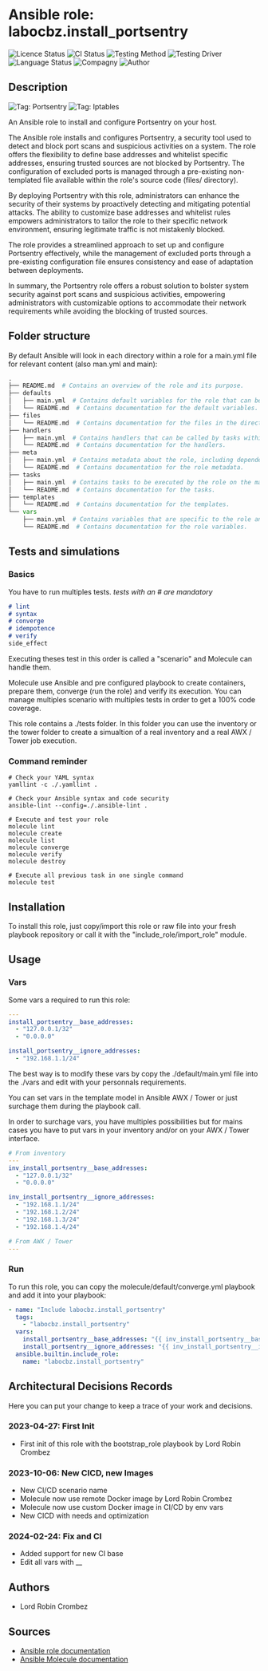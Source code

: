 # Ansible role: labocbz.install_portsentry

![Licence Status](https://img.shields.io/badge/licence-MIT-brightgreen)
![CI Status](https://img.shields.io/badge/CI-success-brightgreen)
![Testing Method](https://img.shields.io/badge/Testing%20Method-Ansible%20Molecule-blueviolet)
![Testing Driver](https://img.shields.io/badge/Testing%20Driver-docker-blueviolet)
![Language Status](https://img.shields.io/badge/language-Ansible-red)
![Compagny](https://img.shields.io/badge/Compagny-Labo--CBZ-blue)
![Author](https://img.shields.io/badge/Author-Lord%20Robin%20Cbz-blue)

## Description

![Tag: Portsentry](https://img.shields.io/badge/Tech-Portsentry-orange)
![Tag: Iptables](https://img.shields.io/badge/Tech-Iptables-orange)

An Ansible role to install and configure Portsentry on your host.

The Ansible role installs and configures Portsentry, a security tool used to detect and block port scans and suspicious activities on a system. The role offers the flexibility to define base addresses and whitelist specific addresses, ensuring trusted sources are not blocked by Portsentry. The configuration of excluded ports is managed through a pre-existing non-templated file available within the role's source code (files/ directory).

By deploying Portsentry with this role, administrators can enhance the security of their systems by proactively detecting and mitigating potential attacks. The ability to customize base addresses and whitelist rules empowers administrators to tailor the role to their specific network environment, ensuring legitimate traffic is not mistakenly blocked.

The role provides a streamlined approach to set up and configure Portsentry effectively, while the management of excluded ports through a pre-existing configuration file ensures consistency and ease of adaptation between deployments.

In summary, the Portsentry role offers a robust solution to bolster system security against port scans and suspicious activities, empowering administrators with customizable options to accommodate their network requirements while avoiding the blocking of trusted sources.

## Folder structure

By default Ansible will look in each directory within a role for a main.yml file for relevant content (also man.yml and main):

```PYTHON
.
├── README.md  # Contains an overview of the role and its purpose.
├── defaults
│   ├── main.yml  # Contains default variables for the role that can be overridden by users.
│   └── README.md  # Contains documentation for the default variables.
├── files
│   └── README.md  # Contains documentation for the files in the directory.
├── handlers
│   ├── main.yml  # Contains handlers that can be called by tasks within the role.
│   └── README.md  # Contains documentation for the handlers.
├── meta
│   ├── main.yml  # Contains metadata about the role, including dependencies and supported platforms.
│   └── README.md  # Contains documentation for the role metadata.
├── tasks
│   ├── main.yml  # Contains tasks to be executed by the role on the managed nodes.
│   └── README.md  # Contains documentation for the tasks.
├── templates
│   └── README.md  # Contains documentation for the templates.
└── vars
    ├── main.yml  # Contains variables that are specific to the role and are not meant to be overridden.
    └── README.md  # Contains documentation for the role variables.
```

## Tests and simulations

### Basics

You have to run multiples tests. *tests with an # are mandatory*

```MARKDOWN
# lint
# syntax
# converge
# idempotence
# verify
side_effect
```

Executing theses test in this order is called a "scenario" and Molecule can handle them.

Molecule use Ansible and pre configured playbook to create containers, prepare them, converge (run the role) and verify its execution.
You can manage multiples scenario with multiples tests in order to get a 100% code coverage.

This role contains a ./tests folder. In this folder you can use the inventory or the tower folder to create a simualtion of a real inventory and a real AWX / Tower job execution.

### Command reminder

```SHELL
# Check your YAML syntax
yamllint -c ./.yamllint .

# Check your Ansible syntax and code security
ansible-lint --config=./.ansible-lint .

# Execute and test your role
molecule lint
molecule create
molecule list
molecule converge
molecule verify
molecule destroy

# Execute all previous task in one single command
molecule test
```

## Installation

To install this role, just copy/import this role or raw file into your fresh playbook repository or call it with the "include_role/import_role" module.

## Usage

### Vars

Some vars a required to run this role:

```YAML
---
install_portsentry__base_addresses:
  - "127.0.0.1/32"
  - "0.0.0.0"

install_portsentry__ignore_addresses:
  - "192.168.1.1/24"

```

The best way is to modify these vars by copy the ./default/main.yml file into the ./vars and edit with your personnals requirements.

You can set vars in the template model in Ansible AWX / Tower or just surchage them during the playbook call.

In order to surchage vars, you have multiples possibilities but for mains cases you have to put vars in your inventory and/or on your AWX / Tower interface.

```YAML
# From inventory
---
inv_install_portsentry__base_addresses:
  - "127.0.0.1/32"
  - "0.0.0.0"

inv_install_portsentry__ignore_addresses:
  - "192.168.1.1/24"
  - "192.168.1.2/24"
  - "192.168.1.3/24"
  - "192.168.1.4/24"

```

```YAML
# From AWX / Tower
---

```

### Run

To run this role, you can copy the molecule/default/converge.yml playbook and add it into your playbook:

```YAML
- name: "Include labocbz.install_portsentry"
  tags:
    - "labocbz.install_portsentry"
  vars:
    install_portsentry__base_addresses: "{{ inv_install_portsentry__base_addresses }}"
    install_portsentry__ignore_addresses: "{{ inv_install_portsentry__ignore_addresses }}"
  ansible.builtin.include_role:
    name: "labocbz.install_portsentry"
```

## Architectural Decisions Records

Here you can put your change to keep a trace of your work and decisions.

### 2023-04-27: First Init

* First init of this role with the bootstrap_role playbook by Lord Robin Crombez

### 2023-10-06: New CICD, new Images

* New CI/CD scenario name
* Molecule now use remote Docker image by Lord Robin Crombez
* Molecule now use custom Docker image in CI/CD by env vars
* New CICD with needs and optimization

### 2024-02-24: Fix and CI

* Added support for new CI base
* Edit all vars with __

## Authors

* Lord Robin Crombez

## Sources

* [Ansible role documentation](https://docs.ansible.com/ansible/latest/playbook_guide/playbooks_reuse_roles.html)
* [Ansible Molecule documentation](https://molecule.readthedocs.io/)
